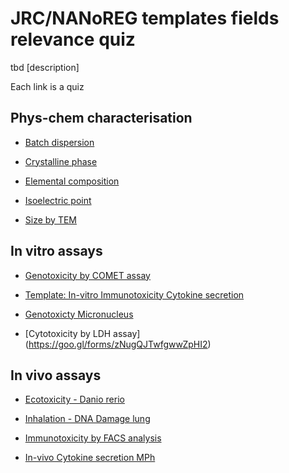 # JRC/NANoREG templates fields relevance quiz

tbd [description]

Each link is a quiz 

## Phys-chem characterisation

* [Batch dispersion](https://goo.gl/forms/efOgw8NW4zFKX0tD2)

* [Crystalline phase](https://goo.gl/forms/wJbVd10FD1DMjLky1)

* [Elemental composition](https://goo.gl/forms/zdiNs7TZjlrxwYNh1)

* [Isoelectric point](https://goo.gl/forms/J9qLcOaiZuL0Q60M2)

* [Size by TEM](https://goo.gl/forms/eJ2dX1gaLSBbPqW92)

## In vitro assays

* [Genotoxicity by COMET assay ](https://goo.gl/forms/Q48apDQKeJGoqGor2)

* [Template: In-vitro Immunotoxicity Cytokine secretion](https://goo.gl/forms/sL8hdf6gZwd8Ihqw2)

* [Genotoxicty Micronucleus](https://goo.gl/forms/PNlOaMuxr0CBgRhs2)

* [Cytotoxicity by LDH assay] (https://goo.gl/forms/zNugQJTwfgwwZpHI2)

## In vivo assays

* [Ecotoxicity - Danio rerio](https://goo.gl/forms/bFR4yhHoOkyBgRAj1)

* [Inhalation - DNA Damage lung](https://goo.gl/forms/UXzBDICKD11uDf122)

* [Immunotoxicity by FACS analysis](https://goo.gl/forms/QxtfogyV9ruN5m563)

* [In-vivo Cytokine secretion MPh](https://goo.gl/forms/A2lGTMJGMo5fjRPP2)
